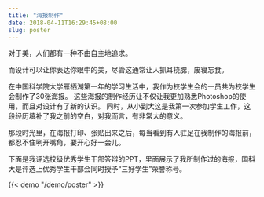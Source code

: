 ```yaml
---
title: "海报制作"
date: 2018-04-11T16:29:45+08:00
slug: poster
---
```


对于美，人们都有一种不由自主地追求。

而设计可以让你表达你眼中的美，尽管这通常让人抓耳挠腮，废寝忘食。

在中国科学院大学雁栖湖第一年的学习生活中，我作为校学生会的一员共为校学生会制作了30张海报。
这些海报的制作经历让不仅让我更加熟悉Photoshop的使用，而且对设计有了新的认识。
同时，从小到大这是我第一次参加学生工作，这段经历填补了我之前的空白，对我而言，有非常大的意义。

那段时光里，在海报打印、张贴出来之后，每当看到有人驻足在我制作的海报前，都忍不住咧开嘴角，要开心好一会儿。

<!--more-->

下面是我评选校级优秀学生干部答辩的PPT，里面展示了我所制作过的海报，国科大是评选上优秀学生干部会同时授予“三好学生”荣誉称号。

{{< demo "/demo/poster" >}}
